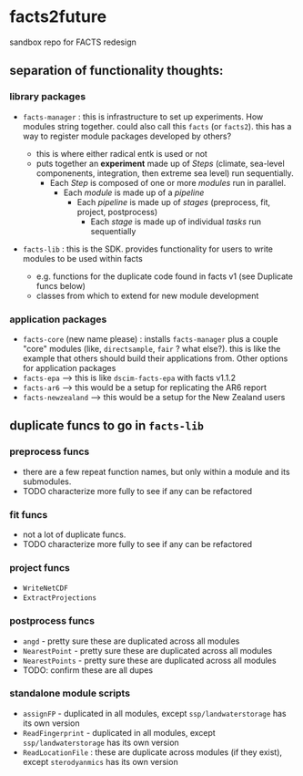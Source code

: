 # facts2future
sandbox repo for FACTS redesign

## separation of functionality thoughts:

### library packages
- `facts-manager` : this is infrastructure to set up experiments. How modules string together. could also call this `facts` (or `facts2`). this has a way to register module packages developed by others?
  - this is where either radical entk is used or not
  - puts together an **experiment** made up of *Steps* (climate, sea-level componenents, integration, then extreme sea level) run sequentially.
    - Each *Step* is composed of one or more *modules* run in parallel.
      - Each *module* is made up of a *pipeline*
        - Each *pipeline* is made up of *stages* (preprocess, fit, project, postprocess)
          - Each *stage* is made up of individual *tasks* run sequentially  
  
- `facts-lib` : this is the SDK. provides functionality for users to write modules to be used within facts
    - e.g. functions for the duplicate code found in facts v1 (see Duplicate funcs below)
    - classes from which to extend for new module development
 
### application packages
- `facts-core` (new name please) : installs `facts-manager` plus a couple "core" modules (like, `directsample`, `fair` ? what else?). this is like the example that others should build their applications from.
  Other options for application packages
- `facts-epa` --> this is like `dscim-facts-epa` with facts v1.1.2
- `facts-ar6` --> this would be a setup for replicating the AR6 report
- `facts-newzealand` --> this would be a setup for the New Zealand users


## duplicate funcs to go in `facts-lib`
### preprocess funcs
- there are a few repeat function names, but only within a module and its submodules. 
- TODO characterize more fully to see if any can be refactored
### fit funcs
- not a lot of duplicate funcs. 
- TODO characterize more fully to see if any can be refactored
### project funcs
- `WriteNetCDF`
- `ExtractProjections` 
### postprocess funcs
- `angd`  - pretty sure these are duplicated across all modules
- `NearestPoint` - pretty sure these are duplicated across all modules
- `NearestPoints` - pretty sure these are duplicated across all modules
- TODO: confirm these are all dupes

### standalone module scripts
- `assignFP` - duplicated in all modules, except `ssp/landwaterstorage` has its own version
- `ReadFingerprint` - duplicated in all modules, except `ssp/landwaterstorage` has its own version
- `ReadLocationFile` : these are duplicate across modules (if they exist), except `sterodyanmics` has its own version

